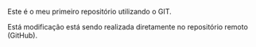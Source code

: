 Este é o meu primeiro repositório utilizando o GIT.

Está modificação está sendo realizada diretamente no repositório remoto (GitHub).
